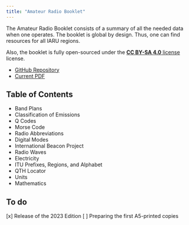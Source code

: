 ```yaml
---
title: "Amateur Radio Booklet"
---
```


The Amateur Radio Booklet consists of a summary of all the needed data when one operates.
The booklet is global by design. Thus, one can find resources for all IARU regions.

Also, the booklet is fully open-sourced under the [**CC BY-SA 4.0** license](https://creativecommons.org/licenses/by-sa/4.0) license.

* [GitHub Repository](https://github.com/NoelM/hambooklet)
* [Current PDF](https://github.com/NoelM/hambooklet/raw/main/booklet.pdf)

## Table of Contents

* Band Plans
* Classification of Emissions
* Q Codes
* Morse Code
* Radio Abbreviations
* Digital Modes
* International Beacon Project
* Radio Waves
* Electricity
* ITU Prefixes, Regions, and Alphabet
* QTH Locator
* Units
* Mathematics

## To do

[x] Release of the 2023 Edition
[ ] Preparing the first A5-printed copies
